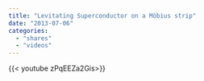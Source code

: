 ```yaml
---
title: "Levitating Superconductor on a Möbius strip"
date: "2013-07-06"
categories:
  - "shares"
  - "videos"
---
```


<div style="width: 70vw;">{{< youtube zPqEEZa2Gis>}}</div>
